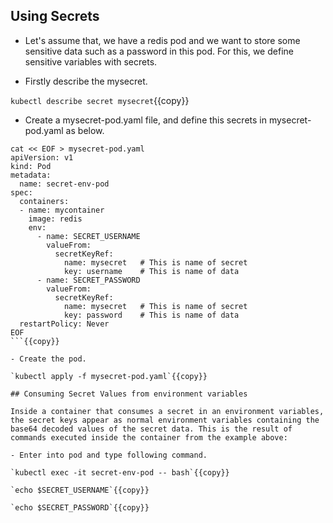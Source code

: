 ## Using Secrets 

- Let's assume that, we have a redis pod and we want to store some sensitive data such as a password in this pod. For this, we define sensitive variables with secrets.

- Firstly describe the mysecret.

`kubectl describe secret mysecret`{{copy}}

- Create a mysecret-pod.yaml file, and define this secrets in mysecret-pod.yaml as below.

```
cat << EOF > mysecret-pod.yaml
apiVersion: v1
kind: Pod
metadata:
  name: secret-env-pod
spec:
  containers:
  - name: mycontainer
    image: redis
    env:
      - name: SECRET_USERNAME
        valueFrom:
          secretKeyRef:
            name: mysecret   # This is name of secret
            key: username    # This is name of data
      - name: SECRET_PASSWORD
        valueFrom:
          secretKeyRef:
            name: mysecret   # This is name of secret
            key: password    # This is name of data
  restartPolicy: Never
EOF
```{{copy}}

- Create the pod.

`kubectl apply -f mysecret-pod.yaml`{{copy}}

## Consuming Secret Values from environment variables

Inside a container that consumes a secret in an environment variables, the secret keys appear as normal environment variables containing the base64 decoded values of the secret data. This is the result of commands executed inside the container from the example above:

- Enter into pod and type following command.

`kubectl exec -it secret-env-pod -- bash`{{copy}}

`echo $SECRET_USERNAME`{{copy}}

`echo $SECRET_PASSWORD`{{copy}}